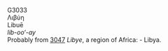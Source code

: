 G3033  
Λιβύη  
Libuē  
*lib-oo‘-ay*  
Probably from [3047](g3047) *Libye*, a region of Africa: - Libya.  
